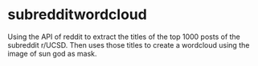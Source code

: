 # subredditwordcloud
Using the API of reddit to extract the titles of the top 1000 posts of the subreddit r/UCSD.
Then uses those titles to create a wordcloud using the image of sun god as mask.
